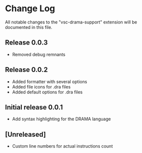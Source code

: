 # Change Log

All notable changes to the "vsc-drama-support" extension will be documented in this file.

## Release 0.0.3
- Removed debug remnants

## Release 0.0.2

- Added formatter with several options
- Added file icons for .dra files
- Added default options for .dra files

## Initial release 0.0.1

- Add syntax highlighting for the DRAMA language

## [Unreleased]
- Custom line numbers for actual instructions count